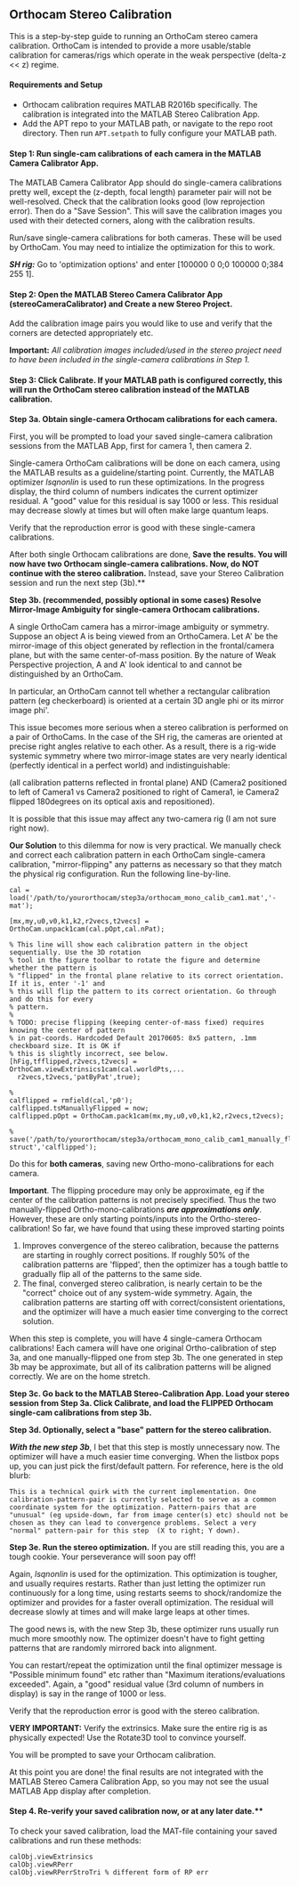 ## Orthocam Stereo Calibration

This is a step-by-step guide to running an OrthoCam stereo camera calibration. OrthoCam is intended to provide a more usable/stable calibration for cameras/rigs which operate in the weak perspective (delta-z << z) regime.

#### Requirements and Setup

* Orthocam calibration requires MATLAB R2016b specifically. The calibration is integrated into the MATLAB Stereo Calibration App.
* Add the APT repo to your MATLAB path, or navigate to the <APT> repo root directory. Then run `APT.setpath` to fully configure your MATLAB path.

#### Step 1: Run single-cam calibrations of each camera in the MATLAB Camera Calibrator App.
The MATLAB Camera Calibrator App should do single-camera calibrations pretty well, except the (z-depth, focal length) parameter pair will not be well-resolved. Check that the calibration looks good (low reprojection error). Then do a "Save Session". This will save the calibration images you used with their detected corners, along with the calibration results.

Run/save single-camera calibrations for both cameras. These will be used by OrthoCam.  You may need to intialize the optimization for this to work.

**_SH rig:_** Go to 'optimization options' and enter [100000 0 0;0 100000 0;384 255 1].

#### Step 2: Open the MATLAB Stereo Camera Calibrator App (stereoCameraCalibrator) and Create a new Stereo Project.
Add the calibration image pairs you would like to use and verify that the corners are detected appropriately etc.

**Important:** *All calibration images included/used in the stereo project need to have been included in the single-camera calibrations in Step 1.*

#### Step 3: Click Calibrate. If your MATLAB path is configured correctly, this will run the OrthoCam stereo calibration instead of the MATLAB calibration.

**Step 3a. Obtain single-camera Orthocam calibrations for each camera.**
  
First, you will be prompted to load your saved single-camera calibration sessions from the MATLAB App, first for camera 1, then camera 2.

Single-camera OrthoCam calibrations will be done on each camera, using the MATLAB results as a guideline/starting point. Currently, the MATLAB optimizer *lsqnonlin* is used to run these optimizations. In the progress display, the third column of numbers indicates the current optimizer residual. A "good" value for this residual is say 1000 or less. This residual may decrease slowly at times but will often make large quantum leaps.  

Verify that the reproduction error is good with these single-camera calibrations.

After both single Orthocam calibrations are done, **Save the results. You will now have two Orthocam single-camera calibrations. Now, do NOT continue with the stereo calibration.** Instead, save your Stereo Calibration session and run the next step (3b).**

**Step 3b. (recommended, possibly optional in some cases) Resolve Mirror-Image Ambiguity for single-camera Orthocam calibrations.**

A single OrthoCam camera has a mirror-image ambiguity or symmetry. Suppose an object A is being viewed from an OrthoCamera. Let A' be the mirror-image of this object generated by reflection in the frontal/camera plane, but with the same center-of-mass position. By the nature of Weak Perspective projection, A and A' look identical to and cannot be distinguished by an OrthoCam.

In particular, an OrthoCam cannot tell whether a rectangular calibration pattern (eg checkerboard) is oriented at a certain 3D angle phi or its mirror image phi'. 

This issue becomes more serious when a stereo calibration is performed on a pair of OrthoCams. In the case of the SH rig, the cameras are oriented at precise right angles relative to each other. As a result, there is a rig-wide systemic symmetry where two mirror-image states are very nearly identical (perfectly identical in a perfect world) and indistinguishable:

(all calibration patterns reflected in frontal plane) AND (Camera2 positioned to left of Camera1 vs Camera2 positioned to right of Camera1, ie Camera2 flipped 180degrees on its optical axis and repositioned).

It is possible that this issue may affect any two-camera rig (I am not sure right now). 

**Our Solution** to this dilemma for now is very practical. We manually check and correct each calibration pattern in each OrthoCam single-camera calibration, "mirror-flipping" any patterns as necessary so that they match the physical rig configuration. Run the following line-by-line. 

```  
cal = load('/path/to/yourorthocam/step3a/orthocam_mono_calib_cam1.mat','-mat');

[mx,my,u0,v0,k1,k2,r2vecs,t2vecs] = OrthoCam.unpack1cam(cal.pOpt,cal.nPat);

% This line will show each calibration pattern in the object sequentially. Use the 3D rotation
% tool in the figure toolbar to rotate the figure and determine whether the pattern is
% "flipped" in the frontal plane relative to its correct orientation. If it is, enter '-1' and
% this will flip the pattern to its correct orientation. Go through and do this for every
% pattern.
%
% TODO: precise flipping (keeping center-of-mass fixed) requires knowing the center of pattern
% in pat-coords. Hardcoded Default 20170605: 8x5 pattern, .1mm checkboard size. It is OK if
% this is slightly incorrect, see below.
[hFig,tfflipped,r2vecs,t2vecs] = OrthoCam.viewExtrinsics1cam(cal.worldPts,...
  r2vecs,t2vecs,'patByPat',true);

%
calflipped = rmfield(cal,'p0');
calflipped.tsManuallyFlipped = now;
calflipped.pOpt = OrthoCam.pack1cam(mx,my,u0,v0,k1,k2,r2vecs,t2vecs);

%
save('/path/to/yourorthocam/step3a/orthocam_mono_calib_cam1_manually_flipped_maybeapproximate.mat','-struct','calflipped');
``` 

Do this for **both cameras**, saving new Ortho-mono-calibrations for each camera.

**Important**. The flipping procedure may only be approximate, eg if the center of the calibration patterns is not precisely specified. Thus the two manually-flipped Ortho-mono-calibrations **_are approximations only_**. However, these are only starting points/inputs into the Ortho-stereo-calibration! So far, we have found that using these improved starting points 

1. Improves convergence of the stereo calibration, because the patterns are starting in roughly correct positions. If roughly 50% of the calibration patterns are 'flipped', then the optimizer has a tough battle to gradually flip all of the patterns to the same side.
2. The final, converged stereo calibration, is nearly certain to be the "correct" choice out of any system-wide symmetry. Again, the calibration patterns are starting off with correct/consistent orientations, and the optimizer will have a much easier time converging to the correct solution.

When this step is complete, you will have 4 single-camera Orthocam calibrations! Each camera will have one original Ortho-calibration of step 3a, and one manually-flipped one from step 3b. The one generated in step 3b may be approximate, but all of its calibration patterns will be aligned correctly. We are on the home stretch.

**Step 3c. Go back to the MATLAB Stereo-Calibration App. Load your stereo session from Step 3a. Click Calibrate, and load the FLIPPED Orthocam single-cam calibrations from step 3b.**

**Step 3d. Optionally, select a "base" pattern for the stereo calibration.**

**_With the new step 3b_**, I bet that this step is mostly unnecessary now. The optimizer will have a much easier time converging. When the listbox pops up, you can just pick the first/default pattern. For reference, here is the old blurb:

```
This is a technical quirk with the current implementation. One calibration-pattern-pair is currently selected to serve as a common coordinate system for the optimization. Pattern-pairs that are "unusual" (eg upside-down, far from image center(s) etc) should not be chosen as they can lead to convergence problems. Select a very "normal" pattern-pair for this step  (X to right; Y down).
```

**Step 3e. Run the stereo optimization.**
If you are still reading this, you are a tough cookie. Your perseverance will soon pay off!

Again, *lsqnonlin* is used for the optimization. This optimization is tougher, and usually requires restarts. Rather than just letting the optimizer run continuously for a long time, using restarts seems to shock/randomize the optimizer and provides for a faster overall optimization. The residual will decrease slowly at times and will make large leaps at other times. 

The good news is, with the new Step 3b, these optimizer runs usually run much more smoothly now. The optimizer doesn't have to fight getting patterns that are randomly mirrored back into alignment. 

You can restart/repeat the optimization until the final optimizer message is "Possible minimum found" etc rather than "Maximum iterations/evaluations exceeded". Again, a "good" residual value (3rd column of numbers in display) is say in the range of 1000 or less.

Verify that the reproduction error is good with the stereo calibration. 

**VERY IMPORTANT:** Verify the extrinsics. Make sure the entire rig is as physically expected! Use the Rotate3D tool to convince yourself.

You will be prompted to save your Orthocam calibration.

At this point you are done! the final results are not integrated with the MATLAB Stereo Camera Calibration App, so you may not see the usual MATLAB App display after completion. 
 
#### Step 4. Re-verify your saved calibration now, or at any later date.**
To check your saved calibration, load the MAT-file containing your saved calibrations and run these methods:

```
calObj.viewExtrinsics
calObj.viewRPerr
calObj.viewRPerrStroTri % different form of RP err
```
